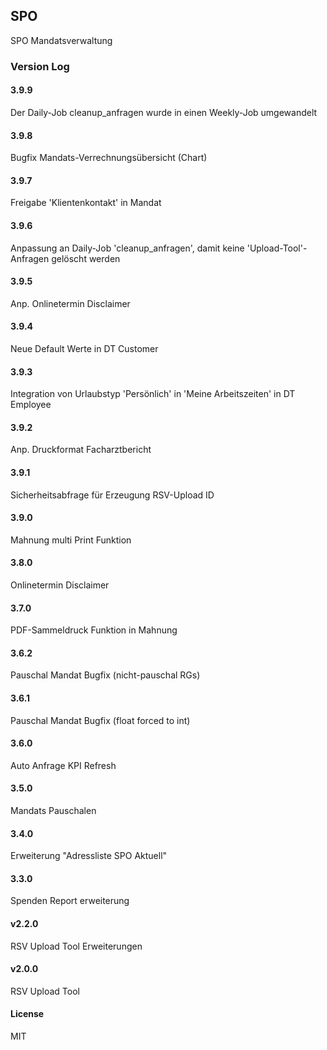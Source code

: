 ## SPO

SPO Mandatsverwaltung

### Version Log
#### 3.9.9
Der Daily-Job cleanup_anfragen wurde in einen Weekly-Job umgewandelt
#### 3.9.8
Bugfix Mandats-Verrechnungsübersicht (Chart)
#### 3.9.7
Freigabe 'Klientenkontakt' in Mandat
#### 3.9.6
Anpassung an Daily-Job 'cleanup_anfragen', damit keine 'Upload-Tool'-Anfragen gelöscht werden
#### 3.9.5
Anp. Onlinetermin Disclaimer
#### 3.9.4
Neue Default Werte in DT Customer
#### 3.9.3
Integration von Urlaubstyp 'Persönlich' in 'Meine Arbeitszeiten' in DT Employee
#### 3.9.2
Anp. Druckformat Facharztbericht
#### 3.9.1
Sicherheitsabfrage für Erzeugung RSV-Upload ID
#### 3.9.0
Mahnung multi Print Funktion
#### 3.8.0
Onlinetermin Disclaimer
#### 3.7.0
PDF-Sammeldruck Funktion in Mahnung
#### 3.6.2
Pauschal Mandat Bugfix (nicht-pauschal RGs)
#### 3.6.1
Pauschal Mandat Bugfix (float forced to int)
#### 3.6.0
Auto Anfrage KPI Refresh
#### 3.5.0
Mandats Pauschalen
#### 3.4.0
Erweiterung "Adressliste SPO Aktuell"
#### 3.3.0
Spenden Report erweiterung
#### v2.2.0
RSV Upload Tool Erweiterungen
#### v2.0.0
RSV Upload Tool

#### License

MIT
